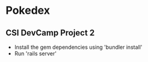 # Pokedex
## CSI DevCamp Project 2
- Install the gem dependencies using 'bundler install'
- Run 'rails server'
